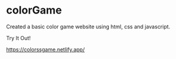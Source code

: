 # colorGame

Created a basic color game website using html, css and javascript.

Try It Out! 

https://colorssgame.netlify.app/
